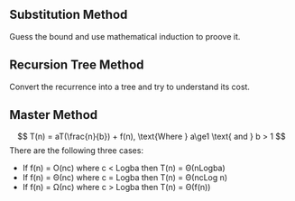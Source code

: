 ## Substitution Method
Guess the bound and use mathematical induction to proove it.
## Recursion Tree Method
Convert the recurrence into a tree and try to understand its cost.
## Master Method
$$
T(n) = aT(\frac{n}{b}) + f(n), \text{Where } a\ge1 \text{ and } b > 1 
$$
There are the following three cases: 

- If f(n) = O(nc) where c < Logba then T(n) = Θ(nLogba) 
- If f(n) = Θ(nc) where c = Logba then T(n) = Θ(ncLog n) 
- If f(n) = Ω(nc) where c > Logba then T(n) = Θ(f(n))
